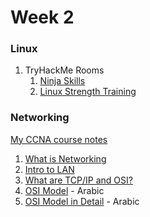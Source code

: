 # Week 2

### Linux

1. TryHackMe Rooms
    1. [Ninja Skills](https://tryhackme.com/room/ninjaskills)
    2. [Linux Strength Training](https://tryhackme.com/room/linuxstrengthtraining)

### Networking

[My CCNA course notes](https://github.com/dadavidson/CCNA-200-301-Course-Jeremys-IT-Lab/)

1. [What is Networking](https://tryhackme.com/room/whatisnetworking)
2. [Intro to LAN](https://tryhackme.com/room/introtolan)
3. [What are TCP/IP and OSI?](https://www.youtube.com/watch?v=CRdL1PcherM)
4. [OSI Model](https://www.youtube.com/watch?v=A31bxOyj5mk) - Arabic
5. [OSI Model in Detail](https://www.youtube.com/playlist?list=PLXWTCwviwI7XS9aNGeILGahthdoi4N3I7) - Arabic
